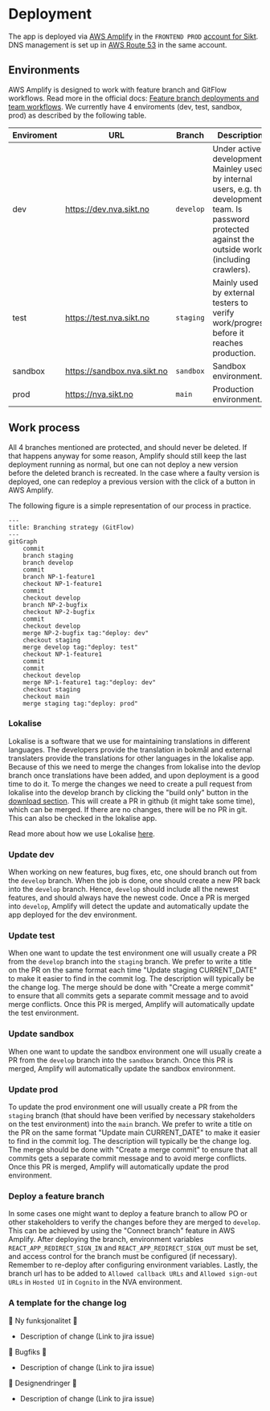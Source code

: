 # Deployment

The app is deployed via [AWS Amplify](https://aws.amazon.com/amplify/) in the `FRONTEND PROD` [account for Sikt](https://aws.sikt.no/). DNS management is set up in [AWS Route 53](https://aws.amazon.com/route53/) in the same account.

## Environments

AWS Amplify is designed to work with feature branch and GitFlow workflows. Read more in the official docs: [Feature branch deployments and team workflows](https://docs.aws.amazon.com/amplify/latest/userguide/multi-environments.html).
We currently have 4 enviroments (dev, test, sandbox, prod) as described by the following table.

| Enviroment | URL                         | Branch    | Description                                                                                                                                                |
| ---------- | --------------------------- | --------- | ---------------------------------------------------------------------------------------------------------------------------------------------------------- |
| dev        | https://dev.nva.sikt.no     | `develop` | Under active development. Mainley used by internal users, e.g. the development team. Is password protected against the outside world (including crawlers). |
| test       | https://test.nva.sikt.no    | `staging` | Mainly used by external testers to verify work/progress before it reaches production.                                                                      |
| sandbox    | https://sandbox.nva.sikt.no | `sandbox` | Sandbox environment.                                                                                                                                       |
| prod       | https://nva.sikt.no         | `main`    | Production environment.                                                                                                                                    |

## Work process

All 4 branches mentioned are protected, and should never be deleted. If that happens anyway for some reason, Amplify should still keep the last deployment running as normal, but one can not deploy a new version before the deleted branch is recreated. In the case where a faulty version is deployed, one can redeploy a previous version with the click of a button in AWS Amplify.

The following figure is a simple representation of our process in practice.

```mermaid
---
title: Branching strategy (GitFlow)
---
gitGraph
    commit
    branch staging
    branch develop
    commit
    branch NP-1-feature1
    checkout NP-1-feature1
    commit
    checkout develop
    branch NP-2-bugfix
    checkout NP-2-bugfix
    commit
    checkout develop
    merge NP-2-bugfix tag:"deploy: dev"
    checkout staging
    merge develop tag:"deploy: test"
    checkout NP-1-feature1
    commit
    commit
    checkout develop
    merge NP-1-feature1 tag:"deploy: dev"
    checkout staging
    checkout main
    merge staging tag:"deploy: prod"
```

### Lokalise

Lokalise is a software that we use for maintaining translations in different languages. The developers provide the translation in bokmål and external translaters provide the translations for other languages in the lokalise app. Because of this we need to merge the changes from lokalise into the devlop branch once translations have been added, and upon deployment is a good time to do it. To merge the changes we need to create a pull request from lokalise into the develop branch by clicking the "build only" button in the [download section](https://app.lokalise.com/download/8976449362e0d7af005bc1.77420911/). This will create a PR in github (it might take some time), which can be merged. If there are no changes, there will be no PR in git. This can also be checked in the lokalise app.

Read more about how we use Lokalise [here](https://github.com/BIBSYSDEV/NVA-Frontend/blob/develop/documentation/translations/translations.md).

### Update dev

When working on new features, bug fixes, etc, one should branch out from the `develop` branch. When the job is done, one should create a new PR back into the `develop` branch. Hence, `develop` should include all the newest features, and should always have the newest code. Once a PR is merged into `develop`, Amplify will detect the update and automatically update the app deployed for the dev environment.

### Update test

When one want to update the test environment one will usually create a PR from the `develop` branch into the `staging` branch. We prefer to write a title on the PR on the same format each time "Update staging CURRENT_DATE" to make it easier to find in the commit log. The description will typically be the change log. The merge should be done with "Create a merge commit" to ensure that all commits gets a separate commit message and to avoid merge conflicts. Once this PR is merged, Amplify will automatically update the test environment.

### Update sandbox

When one want to update the sandbox environment one will usually create a PR from the `develop` branch into the `sandbox` branch. Once this PR is merged, Amplify will automatically update the sandbox environment.

### Update prod

To update the prod environment one will usually create a PR from the `staging` branch (that should have been verified by necessary stakeholders on the test environment) into the `main` branch. We prefer to write a title on the PR on the same format "Update main CURRENT_DATE" to make it easier to find in the commit log. The description will typically be the change log. The merge should be done with "Create a merge commit" to ensure that all commits gets a separate commit message and to avoid merge conflicts. Once this PR is merged, Amplify will automatically update the prod environment.

### Deploy a feature branch

In some cases one might want to deploy a feature branch to allow PO or other stakeholders to verify the changes before they are merged to `develop`. This can be achieved by using the "Connect branch" feature in AWS Amplify. After deploying the branch, environment variables `REACT_APP_REDIRECT_SIGN_IN` and `REACT_APP_REDIRECT_SIGN_OUT` must be set, and access control for the branch must be configured (if necessary). Remember to re-deploy after configuring environment variables. Lastly, the branch url has to be added to `Allowed callback URLs` and `Allowed sign-out URLs` in `Hosted UI` in `Cognito` in the NVA environment.

### A template for the change log

🚀 Ny funksjonalitet 🚀

- Description of change (Link to jira issue)

🐛 Bugfiks 🐛

- Description of change (Link to jira issue)

🎨 Designendringer 🎨

- Description of change (Link to jira issue)
